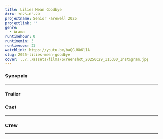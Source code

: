```yaml
---
title: Lilies Mean Goodbye
date: 2025-03-28
projectname: Senior Farewell 2025
projectlink: ''
genre:
  - Drama
runtimehour: 0
runtimemin: 3
runtimesec: 21
watchlink: https://youtu.be/baQGU6W6lIA
slug: 2025-lilies-mean-goodbye
cover: ../../assets/films/Screenshot_20250629_115300_Instagram.jpg
---
```

### Synopsis

- - -
    

### Trailer

### Cast

- - -
    

### Crew

- - -